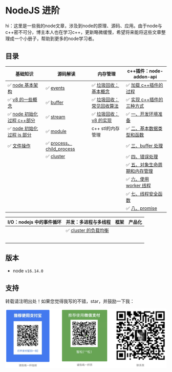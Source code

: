 # NodeJS 进阶

hi：这里是一些我的node文章，涉及到node的原理、源码、应用。由于node与c++密不可分，博主本人也在学习c++，更新略微缓慢，希望将来能将这些文章整理成一个小册子，帮助到更多的node学习者。

## 目录

| 基础知识                                                     | 源码解读                                                     | 内存管理                                                     | c++插件：node-addon-api                                      |
| ------------------------------------------------------------ | ------------------------------------------------------------ | ------------------------------------------------------------ | ------------------------------------------------------------ |
| ✅ [node 基本架构](基础知识/node基本架构.md)                  | ✅ [events](源码解读/events.md)                               | ✅ [垃圾回收：基本概念](内存管理/垃圾回收：基本概念.md)       | ✅ [加载 c++插件的过程](c++插件/加载c++插件的过程.md)         |
| ✅ [v8 的一些概念](基础知识/v8的一些概念.md)                  | ✅ [buffer](源码解读/buffer.md)                               | ✅ [垃圾回收：常见回收算法](内存管理/垃圾回收：常见回收算法.md) | ✅ [实现 c++插件的三种方式](c++插件/实现c++插件的三种方式.md) |
| ✅ [node 初始化过程 c++部分](<基础知识/node初始化过程(c++部分).md>) | ✅ [stream](源码解读/stream.md)                               | ✅ [垃圾回收：v8 的实现](内存管理/垃圾回收：v8的实现.md)      | ✅ [一、开发环境准备](c++插件/一、开发环境准备.md)            |
| ✅ [node 初始化过程 js 部分](<基础知识/node初始化过程(js部分).md>) | ✅ [module](源码解读/module.md)                               | c++ stl的内存管理                                            | ✅ [二、基本数据类型和函数](c++插件/二、基本数据类型和函数.md) |
| ✅ [文件操作](基础知识/文件操作.md)                           | ✅ [process、child_process](源码解读/process、child_process.md) |                                                              | ✅ [三、buffer 处理](c++插件/三、buffer处理.md)               |
|                                                              | ✅ [cluster](源码解读/cluster.md)                             |                                                              | ✅ [四、错误处理](c++插件/四、错误处理.md)                    |
|                                                              |                                                              |                                                              | ✅ [五、对象生命周期和内存管理](c++插件/五、对象生命周期和内存管理.md) |
|                                                              |                                                              |                                                              | ✅ [六、使用 worker 线程](c++插件/六、使用worker线程.md)      |
|                                                              |                                                              |                                                              | ✅ [七、线程安全函数](c++插件/七、线程安全函数.md)            |
|                                                              |                                                              |                                                              | ✅ [八、promise](c++插件/八、promise.md)                      |

| I/O：nodejs 中的事件循环 | 并发：多进程与多线程                              | 框架 | 产品化 |
| ------------------------ | ------------------------------------------------- | ---- | ------ |
|                          | ✅ [cluster 的负载均衡](并发/cluster的负载均衡.md) |      |        |
|                          |                                                   |      |        |
|                          |                                                   |      |        |
|                          |                                                   |      |        |
|                          |                                                   |      |        |
|                          |                                                   |      |        |

## 版本

- node `v16.14.0`

## 支持

转载请注明出处！如果您觉得我写的不错，star，并鼓励一下我：

![support](./assets/support.png)
